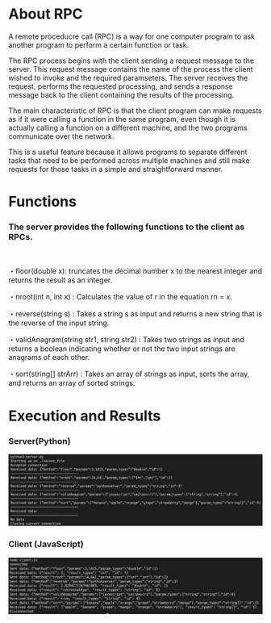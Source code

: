 # About RPC
A remote proceducre call (RPC) is a way for one computer program to ask another program to perform a certain function or task.

The RPC process begins with the client sending a request message to the server. This request message contains the name of the process the client wished to invoke and the required paramseters. The server receives the request, performs the requested processing, and sends a response message back to the client containing the results of the processing.

The main characteristic of RPC is that the client program can make requests as if it were calling a function in the same program, even though it is actually calling a function on a different machine, and the two programs communicate over the network.

This is a useful feature because it allows programs to separate different tasks that need to be performed across multiple machines and still make requests for those tasks in a simple and straightforward manner. 

# Functions
### The server provides the following functions to the client as RPCs.
</br>

・floor(double x): truncates the decimal number x to the nearest integer and returns the result as an integer.

・nroot(int n, int x) : Calculates the value of r in the equation rn = x.

・reverse(string s) : Takes a string s as input and returns a new string that is the reverse of the input string.

・validAnagram(string str1, string str2) : Takes two strings as input and returns a boolean indicating whether or not the two input strings are anagrams of each other.

・sort(string[] strArr) : Takes an array of strings as input, sorts the array, and returns an array of sorted strings.

# Execution and Results
### Server(Python)
![Alt text](./server.png?raw=true "Title")

### Client (JavaScript)
![Alt text](./client.png?raw=true "Title")